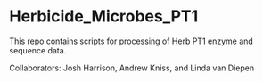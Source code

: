 # Herbicide_Microbes_PT1
This repo contains scripts for processing of Herb PT1 enzyme and sequence data. 

Collaborators: Josh Harrison, Andrew Kniss, and Linda van Diepen
